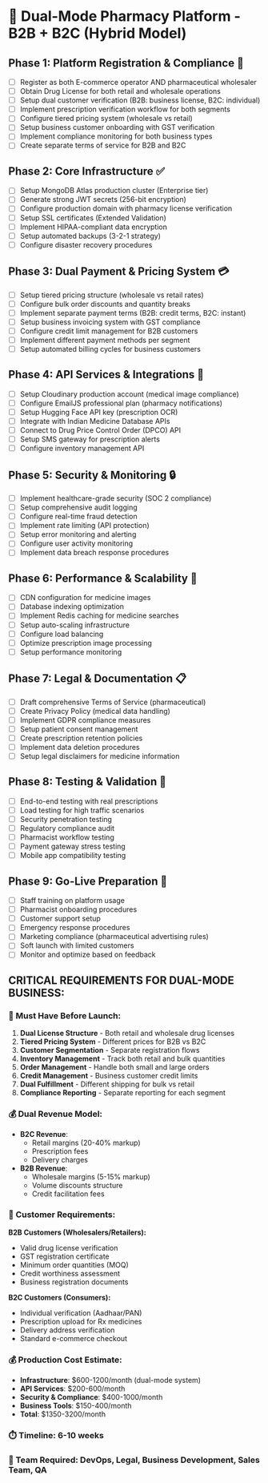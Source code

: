 # 🏥 Dual-Mode Pharmacy Platform - B2B + B2C (Hybrid Model)

## Phase 1: Platform Registration & Compliance 🚨
- [ ] Register as both E-commerce operator AND pharmaceutical wholesaler
- [ ] Obtain Drug License for both retail and wholesale operations
- [ ] Setup dual customer verification (B2B: business license, B2C: individual)
- [ ] Implement prescription verification workflow for both segments
- [ ] Configure tiered pricing system (wholesale vs retail)
- [ ] Setup business customer onboarding with GST verification
- [ ] Implement compliance monitoring for both business types
- [ ] Create separate terms of service for B2B and B2C

## Phase 2: Core Infrastructure ✅
- [ ] Setup MongoDB Atlas production cluster (Enterprise tier)
- [ ] Generate strong JWT secrets (256-bit encryption)
- [ ] Configure production domain with pharmacy license verification
- [ ] Setup SSL certificates (Extended Validation)
- [ ] Implement HIPAA-compliant data encryption
- [ ] Setup automated backups (3-2-1 strategy)
- [ ] Configure disaster recovery procedures

## Phase 3: Dual Payment & Pricing System 💳
- [ ] Setup tiered pricing structure (wholesale vs retail rates)
- [ ] Configure bulk order discounts and quantity breaks
- [ ] Implement separate payment terms (B2B: credit terms, B2C: instant)
- [ ] Setup business invoicing system with GST compliance
- [ ] Configure credit limit management for B2B customers
- [ ] Implement different payment methods per segment
- [ ] Setup automated billing cycles for business customers

## Phase 4: API Services & Integrations 📧
- [ ] Setup Cloudinary production account (medical image compliance)
- [ ] Configure EmailJS professional plan (pharmacy notifications)
- [ ] Setup Hugging Face API key (prescription OCR)
- [ ] Integrate with Indian Medicine Database APIs
- [ ] Connect to Drug Price Control Order (DPCO) API
- [ ] Setup SMS gateway for prescription alerts
- [ ] Configure inventory management API

## Phase 5: Security & Monitoring 🔒
- [ ] Implement healthcare-grade security (SOC 2 compliance)
- [ ] Setup comprehensive audit logging
- [ ] Configure real-time fraud detection
- [ ] Implement rate limiting (API protection)
- [ ] Setup error monitoring and alerting
- [ ] Configure user activity monitoring
- [ ] Implement data breach response procedures

## Phase 6: Performance & Scalability 🚀
- [ ] CDN configuration for medicine images
- [ ] Database indexing optimization
- [ ] Implement Redis caching for medicine searches
- [ ] Setup auto-scaling infrastructure
- [ ] Configure load balancing
- [ ] Optimize prescription image processing
- [ ] Setup performance monitoring

## Phase 7: Legal & Documentation 📋
- [ ] Draft comprehensive Terms of Service (pharmaceutical)
- [ ] Create Privacy Policy (medical data handling)
- [ ] Implement GDPR compliance measures
- [ ] Setup patient consent management
- [ ] Create prescription retention policies
- [ ] Implement data deletion procedures
- [ ] Setup legal disclaimers for medicine information

## Phase 8: Testing & Validation 🧪
- [ ] End-to-end testing with real prescriptions
- [ ] Load testing for high traffic scenarios
- [ ] Security penetration testing
- [ ] Regulatory compliance audit
- [ ] Pharmacist workflow testing
- [ ] Payment gateway stress testing
- [ ] Mobile app compatibility testing

## Phase 9: Go-Live Preparation 🚀
- [ ] Staff training on platform usage
- [ ] Pharmacist onboarding procedures
- [ ] Customer support setup
- [ ] Emergency response procedures
- [ ] Marketing compliance (pharmaceutical advertising rules)
- [ ] Soft launch with limited customers
- [ ] Monitor and optimize based on feedback

## CRITICAL REQUIREMENTS FOR DUAL-MODE BUSINESS:
### 🚨 Must Have Before Launch:
1. **Dual License Structure** - Both retail and wholesale drug licenses
2. **Tiered Pricing System** - Different prices for B2B vs B2C
3. **Customer Segmentation** - Separate registration flows
4. **Inventory Management** - Track both retail and bulk quantities
5. **Order Management** - Handle both small and large orders
6. **Credit Management** - Business customer credit limits
7. **Dual Fulfillment** - Different shipping for bulk vs retail
8. **Compliance Reporting** - Separate reporting for each segment

### 💰 Dual Revenue Model:
- **B2C Revenue**: 
  - Retail margins (20-40% markup)
  - Prescription fees
  - Delivery charges
- **B2B Revenue**:
  - Wholesale margins (5-15% markup)
  - Volume discounts structure
  - Credit facilitation fees

### 🏪 Customer Requirements:
**B2B Customers (Wholesalers/Retailers):**
- Valid drug license verification
- GST registration certificate
- Minimum order quantities (MOQ)
- Credit worthiness assessment
- Business registration documents

**B2C Customers (Consumers):**
- Individual verification (Aadhaar/PAN)
- Prescription upload for Rx medicines
- Delivery address verification
- Standard e-commerce checkout

### 💰 Production Cost Estimate:
- **Infrastructure**: $600-1200/month (dual-mode system)
- **API Services**: $200-600/month
- **Security & Compliance**: $400-1000/month
- **Business Tools**: $150-400/month
- **Total**: $1350-3200/month

### ⏱️ Timeline: 6-10 weeks
### 👥 Team Required: DevOps, Legal, Business Development, Sales Team, QA
